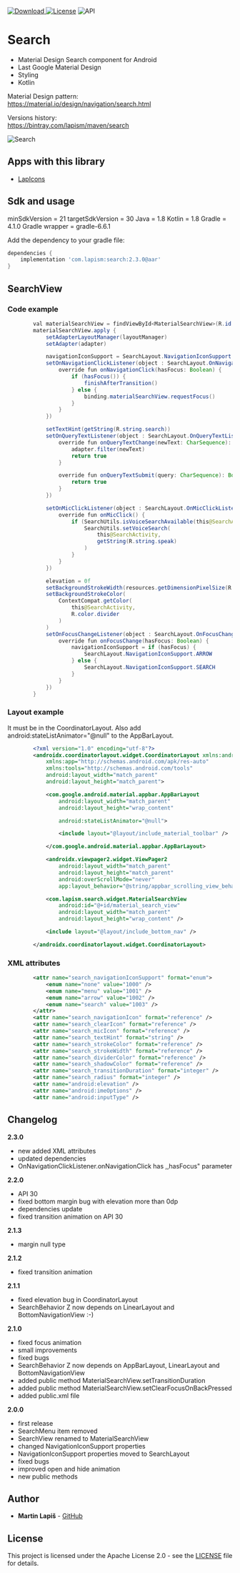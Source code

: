 [ ![Download](https://api.bintray.com/packages/lapism/maven/search/images/download.svg) ](https://bintray.com/lapism/maven/search/_latestVersion)
[![License](https://img.shields.io/badge/License-Apache%202.0-blue.svg)](https://opensource.org/licenses/Apache-2.0)
![API](https://img.shields.io/badge/API-21%2B-brightgreen.svg?style=flat)


# Search
 - Material Design Search component for Android
 - Last Google Material Design
 - Styling
 - Kotlin

Material Design pattern:  
https://material.io/design/navigation/search.html  

Versions history:  
https://bintray.com/lapism/maven/search

![Search](https://github.com/lapism/Search/blob/master/images/search.png)

## Apps with this library

* [LapIcons](https://play.google.com/store/apps/details?id=com.lapism.lapicons)

## Sdk and usage

minSdkVersion = 21
targetSdkVersion = 30
Java = 1.8
Kotlin = 1.8
Gradle = 4.1.0
Gradle wrapper = gradle-6.6.1


Add the dependency to your gradle file:
```groovy
dependencies {
    implementation 'com.lapism:search:2.3.0@aar'
}
```

## SearchView

### Code example
```java
        val materialSearchView = findViewById<MaterialSearchView>(R.id.materialSearchView)
        materialSearchView.apply {
            setAdapterLayoutManager(layoutManager)
            setAdapter(adapter)

            navigationIconSupport = SearchLayout.NavigationIconSupport.SEARCH
            setOnNavigationClickListener(object : SearchLayout.OnNavigationClickListener {
                override fun onNavigationClick(hasFocus: Boolean) {
                    if (hasFocus()) {
                        finishAfterTransition()
                    } else {
                        binding.materialSearchView.requestFocus()
                    }
                }
            })

            setTextHint(getString(R.string.search))
            setOnQueryTextListener(object : SearchLayout.OnQueryTextListener {
                override fun onQueryTextChange(newText: CharSequence): Boolean {
                    adapter.filter(newText)
                    return true
                }

                override fun onQueryTextSubmit(query: CharSequence): Boolean {
                    return true
                }
            })

            setOnMicClickListener(object : SearchLayout.OnMicClickListener {
                override fun onMicClick() {
                    if (SearchUtils.isVoiceSearchAvailable(this@SearchActivity)) {
                        SearchUtils.setVoiceSearch(
                            this@SearchActivity,
                            getString(R.string.speak)
                        )
                    }
                }
            })

            elevation = 0f
            setBackgroundStrokeWidth(resources.getDimensionPixelSize(R.dimen.search_stroke_width))
            setBackgroundStrokeColor(
                ContextCompat.getColor(
                    this@SearchActivity,
                    R.color.divider
                )
            )
            setOnFocusChangeListener(object : SearchLayout.OnFocusChangeListener {
                override fun onFocusChange(hasFocus: Boolean) {
                    navigationIconSupport = if (hasFocus) {
                        SearchLayout.NavigationIconSupport.ARROW
                    } else {
                        SearchLayout.NavigationIconSupport.SEARCH
                    }
                }
            })
        }
```

### Layout example
It must be in the CoordinatorLayout.
Also add android:stateListAnimator="@null" to the AppBarLayout.

```xml
        <?xml version="1.0" encoding="utf-8"?>
        <androidx.coordinatorlayout.widget.CoordinatorLayout xmlns:android="http://schemas.android.com/apk/res/android"
            xmlns:app="http://schemas.android.com/apk/res-auto"
            xmlns:tools="http://schemas.android.com/tools"
            android:layout_width="match_parent"
            android:layout_height="match_parent">

            <com.google.android.material.appbar.AppBarLayout
                android:layout_width="match_parent"
                android:layout_height="wrap_content"

                android:stateListAnimator="@null">

                <include layout="@layout/include_material_toolbar" />

            </com.google.android.material.appbar.AppBarLayout>

            <androidx.viewpager2.widget.ViewPager2
                android:layout_width="match_parent"
                android:layout_height="match_parent"
                android:overScrollMode="never"
                app:layout_behavior="@string/appbar_scrolling_view_behavior" />

            <com.lapism.search.widget.MaterialSearchView
                android:id="@+id/material_search_view"
                android:layout_width="match_parent"
                android:layout_height="wrap_content" />

            <include layout="@layout/include_bottom_nav" />

        </androidx.coordinatorlayout.widget.CoordinatorLayout>
```

### XML attributes
```xml
        <attr name="search_navigationIconSupport" format="enum">
            <enum name="none" value="1000" />
            <enum name="menu" value="1001" />
            <enum name="arrow" value="1002" />
            <enum name="search" value="1003" />
        </attr>
        <attr name="search_navigationIcon" format="reference" />
        <attr name="search_clearIcon" format="reference" />
        <attr name="search_micIcon" format="reference" />
        <attr name="search_textHint" format="string" />
        <attr name="search_strokeColor" format="reference" />
        <attr name="search_strokeWidth" format="reference" />
        <attr name="search_dividerColor" format="reference" />
        <attr name="search_shadowColor" format="reference" />
        <attr name="search_transitionDuration" format="integer" />
        <attr name="search_radius" format="integer" />
        <attr name="android:elevation" />
        <attr name="android:imeOptions" />
        <attr name="android:inputType" />
```

## Changelog
**2.3.0**
- new added XML attributes
- updated dependencies
- OnNavigationClickListener.onNavigationClick has ,,hasFocus" parameter

**2.2.0**
- API 30
- fixed bottom margin bug with elevation more than 0dp
- dependencies update
- fixed transition animation on API 30

**2.1.3**
- margin null type

**2.1.2**
- fixed transition animation

**2.1.1**
- fixed elevation bug in CoordinatorLayout
- SearchBehavior Z now depends on LinearLayout and BottomNavigationView :-)

**2.1.0**
- fixed focus animation
- small improvements
- fixed bugs
- SearchBehavior Z now depends on AppBarLayout, LinearLayout and BottomNavigationView
- added public method MaterialSearchView.setTransitionDuration
- added public method MaterialSearchView.setClearFocusOnBackPressed
- added public.xml file

**2.0.0**
- first release
- SearchMenu item removed
- SearchView renamed to MaterialSearchView
- changed NavigationIconSupport properties
- NavigationIconSupport properties moved to SearchLayout
- fixed bugs
- improved open and hide animation
- new public methods

## Author

* **Martin Lapiš** - [GitHub](https://github.com/lapism)

## License

This project is licensed under the Apache License 2.0 - see the [LICENSE](https://github.com/lapism/Search/blob/searchview/LICENSE) file for details.
